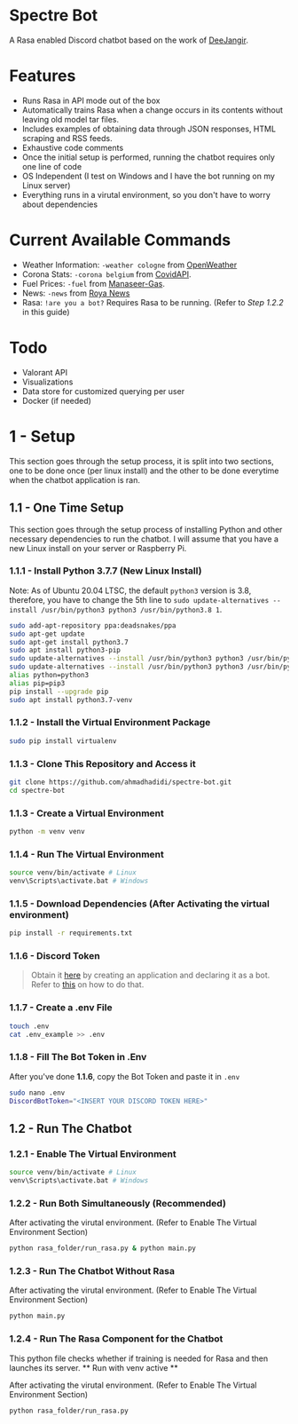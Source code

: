 # Spectre Bot
A Rasa enabled Discord chatbot based on the work of [DeeJangir](https://github.com/DeeJangir/DiscordBot).

# Features
* Runs Rasa in API mode out of the box
* Automatically trains Rasa when a change occurs in its contents without leaving old model tar files.
* Includes examples of obtaining data through JSON responses, HTML scraping and RSS feeds.
* Exhaustive code comments
* Once the initial setup is performed, running the chatbot requires only one line of code
* OS Independent (I test on Windows and I have the bot running on my Linux server)
* Everything runs in a virutal environment, so you don't have to worry about dependencies

# Current Available Commands
* Weather Information: `-weather cologne` from [OpenWeather](https://openweathermap.org/)
* Corona Stats: `-corona belgium` from [CovidAPI](http://covidapi.com/).
* Fuel Prices: `-fuel` from [Manaseer-Gas](http://mgc-gas.com).
* News: `-news` from [Roya News](https://royanews.tv/)
* Rasa: `!are you a bot?` Requires Rasa to be running. (Refer to _Step 1.2.2_ in this guide)

# Todo
* Valorant API
* Visualizations
* Data store for customized querying per user
* Docker (if needed)

# 1 - Setup
This section goes through the setup process, it is split into two sections, one to be done once (per linux install) and the other to be done everytime when the chatbot application is ran.
## 1.1 - One Time Setup
This section goes through the setup process of installing Python and other necessary dependencies to run the chatbot. I will assume
that you have a new Linux install on your server or Raspberry Pi.

### 1.1.1 - Install Python 3.7.7 (New Linux Install)
Note: As of Ubuntu 20.04 LTSC, the default `python3` version is 3.8, therefore, you have to change the 5th
line to `sudo update-alternatives --install /usr/bin/python3 python3 /usr/bin/python3.8 1`.
``` sh
sudo add-apt-repository ppa:deadsnakes/ppa
sudo apt-get update
sudo apt-get install python3.7
sudo apt install python3-pip
sudo update-alternatives --install /usr/bin/python3 python3 /usr/bin/python3.6 1  # Refer to the note above
sudo update-alternatives --install /usr/bin/python3 python3 /usr/bin/python3.7 2
alias python=python3
alias pip=pip3
pip install --upgrade pip
sudo apt install python3.7-venv
```

### 1.1.2 - Install the Virtual Environment Package
``` sh
sudo pip install virtualenv 
```

### 1.1.3 - Clone This Repository and Access it
``` sh
git clone https://github.com/ahmadhadidi/spectre-bot.git
cd spectre-bot
```

### 1.1.3 - Create a Virtual Environment
``` sh
python -m venv venv
```
### 1.1.4 - Run The Virtual Environment

``` sh
source venv/bin/activate # Linux
venv\Scripts\activate.bat # Windows
```

### 1.1.5 - Download Dependencies (After Activating the virtual environment)

``` sh
pip install -r requirements.txt
```

### 1.1.6 - Discord Token

> Obtain it [here](https://discord.com/developers/applications) by creating an application
> and declaring it as a bot. Refer to [this](https://discordpy.readthedocs.io/en/latest/discord.html) on how to do that.

### 1.1.7 - Create a .env File
``` sh
touch .env
cat .env_example >> .env
```

### 1.1.8 - Fill The Bot Token in .Env
After you've done **1.1.6**, copy the Bot Token and paste it in `.env`
``` sh
sudo nano .env
DiscordBotToken="<INSERT YOUR DISCORD TOKEN HERE>"
```

## 1.2 - Run The Chatbot
### 1.2.1 - Enable The Virtual Environment
``` sh
source venv/bin/activate # Linux
venv\Scripts\activate.bat # Windows
```

### 1.2.2 - Run Both Simultaneously (Recommended)
After activating the virutal environment. (Refer to Enable The Virtual Environment Section)
``` sh
python rasa_folder/run_rasa.py & python main.py
```

### 1.2.3 - Run The Chatbot Without Rasa
After activating the virutal environment. (Refer to Enable The Virtual Environment Section)
``` sh
python main.py
```

### 1.2.4 - Run The Rasa Component for the Chatbot
This python file checks whether if training is needed for Rasa 
and then launches its server. ** Run with venv active **

After activating the virutal environment. (Refer to Enable The Virtual Environment Section)
``` sh
python rasa_folder/run_rasa.py
```

